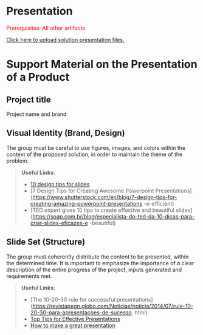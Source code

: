 # Presentation

<span style="color:red">Prerequisites: All other artifacts</span>

<a href="../presentation/README.md"> Click here to upload solution presentation files.</a>

# Support Material on the Presentation of a Product

## Project title

Project name and brand

## Visual Identity (Brand, Design)

The group must be careful to use figures, images, and colors within the context of the proposed solution, in order to maintain the theme of the problem.

> **Useful Links**:
> - [10 design tips for slides](https://rockcontent.com/blog/design-para-slides/)
> - [7 Design Tips for Creating Awesome Powerpoint Presentations](https://www.shutterstock.com/en/blog/7-design-tips-for-creating-amazing-powerpoint-presentations -e-efficient)
> - [TED expert gives 10 tips to create effective and beautiful slides](https://soap.com.br/blog/especialista-do-ted-da-10-dicas-para-criar-slides-eficazes-e -beautiful)

## Slide Set (Structure)

The group must coherently distribute the content to be presented, within the determined time. It is important to emphasize the importance of a clear description of the entire progress of the project, inputs generated and requirements met.
 
> **Useful Links**:
> - [The 10-20-30 rule for successful presentations](https://revistapegn.globo.com/Noticias/noticia/2014/07/rule-10-20-30-para-apresentacoes-de-sucesso. html)
> - [Top Tips for Effective Presentations](https://www.skillsyouneed.com/present/presentation-tips.html)
> - [How to make a great presentation](https://www.ted.com/playlists/574/how_to_make_a_great_presentation)

